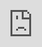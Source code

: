 ```yaml
---
layout: HackTheBox
title:  "HackTheBox - Baby WaFfles Order"
date:   2021-02-22 11:50:00 +0000
categories: Challenge Walkthrough HackTheBox
---
```

<p style="font-family:arial;">HackTheBox Baby WaFfles Order<br><br>
</p>
<iframe src="https://drive.google.com/file/d/1aNrnzOABkgldTSNDdZrMvSKyHoV_iVVX/preview" style="position:fixed; top:0px; left:0px; bottom:0px; right:0px; width:100%; height:100%; border:none; margin:0; padding:0; overflow:hidden; z-index:999999;"></iframe>
